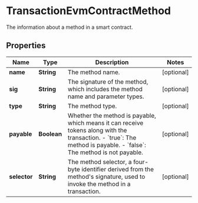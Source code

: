 

# TransactionEvmContractMethod

The information about a method in a smart contract.

## Properties

| Name | Type | Description | Notes |
|------------ | ------------- | ------------- | -------------|
|**name** | **String** | The method name. |  [optional] |
|**sig** | **String** | The signature of the method, which includes the method name and parameter types. |  [optional] |
|**type** | **String** | The method type. |  [optional] |
|**payable** | **Boolean** | Whether the method is payable, which means it can receive tokens along with the transaction. - &#x60;true&#x60;: The method is payable. - &#x60;false&#x60;: The method is not payable.  |  [optional] |
|**selector** | **String** | The method selector, a four-byte identifier derived from the method&#39;s signature, used to invoke the method in a transaction. |  [optional] |



